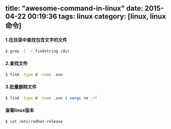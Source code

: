 title: "awesome-command-in-linux"
date: 2015-04-22 00:19:36
tags: linux
category: [linux, linux命令]
---

#### 1.在目录中查找包含文字的文件

```sh
$ grep -l -r findstring /dir
```

#### 2.查找文件

```sh
$ find -type d -name .svn
```

#### 3.批量删除文件

```sh
$ find -type d -name .svn | xargs rm -rf
```

#### 查看linux版本

```sh
$ cat /etc/redhat-release
```